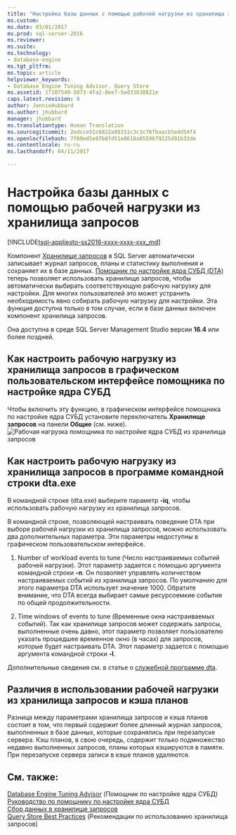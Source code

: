 ```yaml
---
title: "Настройка базы данных с помощью рабочей нагрузки из хранилища запросов | Документация Майкрософт"
ms.custom: 
ms.date: 03/01/2017
ms.prod: sql-server-2016
ms.reviewer: 
ms.suite: 
ms.technology:
- database-engine
ms.tgt_pltfrm: 
ms.topic: article
helpviewer_keywords:
- Database Engine Tuning Advisor, Query Store
ms.assetid: 17107549-5073-4fa2-8ee7-5ed33b38821e
caps.latest.revision: 9
author: JennieHubbard
ms.author: jhubbard
manager: jhubbard
ms.translationtype: Human Translation
ms.sourcegitcommit: 2edcce51c6822a89151c3c3c76fbaacb5edd54f4
ms.openlocfilehash: 7f89ed5e87b8fd51e8618a8559679225d91b32de
ms.contentlocale: ru-ru
ms.lasthandoff: 04/11/2017

---
```

# <a name="tuning-database-using-workload-from-query-store"></a>Настройка базы данных с помощью рабочей нагрузки из хранилища запросов
[!INCLUDE[tsql-appliesto-ss2016-xxxx-xxxx-xxx_md](../../includes/tsql-appliesto-ss2016-xxxx-xxxx-xxx-md.md)]


Компонент [Хранилище запросов](../../relational-databases/performance/how-query-store-collects-data.md) в SQL Server автоматически записывает журнал запросов, планы и статистику выполнения и сохраняет их в базе данных. [Помощник по настройке ядра СУБД (DTA)](../../relational-databases/performance/database-engine-tuning-advisor.md) теперь позволяет использовать хранилище запросов, чтобы автоматически выбирать соответствующую рабочую нагрузку для настройки. Для многих пользователей это может устранить необходимость явно собирать рабочую нагрузку для настройки. Эта функция доступна только в том случае, если в базе данных включен компонент хранилища запросов. 
  
  Она доступна в среде SQL Server Management Studio версии **16.4** или более поздней. 
  
<a name="how-to-tune-a-workload-from-query-store-in-database-engine-tuning-advisor-gui"></a>Как настроить рабочую нагрузку из хранилища запросов в графическом пользовательском интерфейсе помощника по настройке ядра СУБД
---
Чтобы включить эту функцию, в графическом интерфейсе помощника по настройке ядра СУБД установите переключатель **Хранилище запросов** на панели **Общие** (см. ниже).
![Рабочая нагрузка помощника по настройке ядра СУБД из хранилища запросов](../../relational-databases/performance/media/dta-workload-from-query-store.gif)
 
<a name="how-to-tune-a-workload-from-query-store-in-dtaexe-command-line-utility"></a>Как настроить рабочую нагрузку из хранилища запросов в программе командной строки dta.exe
---
В командной строке (dta.exe) выберите параметр **-iq**, чтобы использовать рабочую нагрузку из хранилища запросов. 

В командной строке, позволяющей настраивать поведение DTA при выборе рабочей нагрузки из хранилища запросов, можно использовать два дополнительных параметра. Эти параметры недоступны в графическом пользовательском интерфейсе.
  1. Number of workload events to tune (Число настраиваемых событий рабочей нагрузки). Этот параметр задается с помощью аргумента командной строки **-n**. Он позволяет управлять количеством настраиваемых событий из хранилища запросов. По умолчанию для этого параметра DTA использует значение 1000. Обратите внимание, что DTA всегда выбирает самые ресурсоемкие события по общей продолжительности. 
  
  2. Time windows of events to tune (Временные окна настраиваемых событий). Так как хранилище запросов может содержать запросы, выполненные очень давно, этот параметр позволяет пользователю указать прошедшее временное окно (в часах) для запросов, которые будет настраивать DTA. Этот параметр задается с помощью аргумента командной строки **-I**. 

Дополнительные сведения см. в статье о [служебной программе dta](../../tools/dta/dta-utility.md).

<a name="difference-between-using-workload-from-query-store-and-plan-cache"></a>Различия в использовании рабочей нагрузки из хранилища запросов и кэша планов 
--- 
Разница между параметрами хранилища запросов и кэша планов состоит в том, что первый содержит более длинный журнал запросов, выполненных в базе данных, которые сохранялись при перезапуске сервера. Кэш планов, в свою очередь, содержит только подмножество недавно выполненных запросов, планы которых кэшируются в памяти. При перезапуске сервера записи в кэше планов удаляются.

<a name="see-also"></a>См. также: 
--- 
[Database Engine Tuning Advisor](../../relational-databases/performance/database-engine-tuning-advisor.md)    (Помощник по настройке ядра СУБД)  
[Руководство по помощнику по настройке ядра СУБД](Tutorial:%20Database%20Engine%20Tuning%20Advisor.md)     
[Сбор данных в хранилище запросов](../../relational-databases/performance/how-query-store-collects-data.md)     
[Query Store Best Practices](../../relational-databases/performance/best-practice-with-the-query-store.md) (Рекомендации по использованию хранилища запросов)
